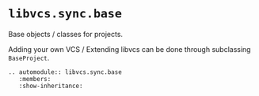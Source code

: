 # `libvcs.sync.base`

Base objects / classes for projects.

Adding your own VCS / Extending libvcs can be done through subclassing `BaseProject`.

```{eval-rst}
.. automodule:: libvcs.sync.base
   :members:
   :show-inheritance:
```
